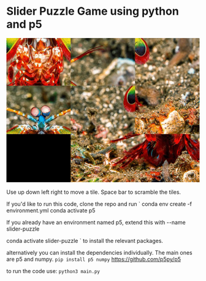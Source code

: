 <h1>Slider Puzzle Game using python and p5</h1>

![video](/slider_video.gif)

Use up down left right to move a tile.
Space bar to scramble the tiles.



If you'd like to run this code, clone the repo and run 
`
conda env create -f environment.yml 
conda activate p5

If you already have an environment named p5, extend this with --name slider-puzzle

conda activate slider-puzzle
`
to install the relevant packages.

alternatively you can install the dependencies individually. The main ones are p5 and numpy.
`
pip install p5 numpy
`
https://github.com/p5py/p5

to run the code use:
`
python3 main.py
`
